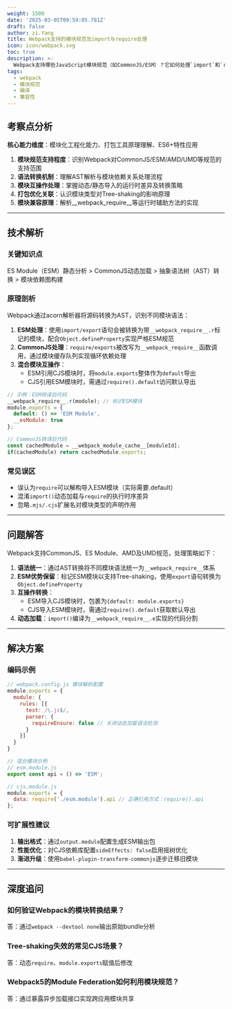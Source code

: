 ```yaml
---
weight: 1500
date: '2025-03-05T09:59:05.781Z'
draft: false
author: zi.Yang
title: Webpack支持的模块规范及import与require处理
icon: icon/webpack.svg
toc: true
description: >-
  Webpack支持哪些JavaScript模块规范（如CommonJS/ESM）？它如何处理`import`和`require`的语法差异？是否会将它们转换为统一的格式？
tags:
  - webpack
  - 模块规范
  - 编译
  - 兼容性
---
```


## 考察点分析

**核心能力维度**：模块化工程化能力、打包工具原理理解、ES6+特性应用

1. **模块规范支持程度**：识别Webpack对CommonJS/ESM/AMD/UMD等规范的支持范围
2. **语法转换机制**：理解AST解析与模块依赖关系处理流程
3. **模块互操作处理**：掌握动态/静态导入的运行时差异及转换策略
4. **打包优化关联**：认识模块类型对Tree-shaking的影响原理
5. **模块兼容原理**：解析__webpack_require__等运行时辅助方法的实现

---

## 技术解析

### 关键知识点

ES Module（ESM）静态分析 > CommonJS动态加载 > 抽象语法树（AST）转换 > 模块依赖图构建

### 原理剖析

Webpack通过acorn解析器将源码转换为AST，识别不同模块语法：

1. **ESM处理**：使用`import/export`语句会被转换为带`__webpack_require__.r`标记的模块，配合`Object.defineProperty`实现严格ESM规范
2. **CommonJS处理**：`require/exports`被改写为`__webpack_require__`函数调用，通过模块缓存队列实现循环依赖处理
3. **混合模块互操作**：
   - ESM引用CJS模块时，将`module.exports`整体作为`default`导出
   - CJS引用ESM模块时，需通过`require().default`访问默认导出

```javascript
// 示例：ESM转译后代码
__webpack_require__.r(module); // 标识ESM模块
module.exports = {
  default: () => 'ESM Module',
  __esModule: true
};

// CommonJS转译后代码
const cachedModule = __webpack_module_cache__[moduleId];
if(cachedModule) return cachedModule.exports;
```

### 常见误区

- 误认为`require`可以解构导入ESM模块（实际需要.default）
- 混淆`import()`动态加载与`require`的执行时序差异
- 忽略`.mjs/.cjs`扩展名对模块类型的声明作用

---

## 问题解答

Webpack支持CommonJS、ES Module、AMD及UMD规范，处理策略如下：

1. **语法统一**：通过AST转换将不同模块语法统一为`__webpack_require__`体系
2. **ESM优势保留**：标记ESM模块以支持Tree-shaking，使用`export`语句转换为`Object.defineProperty`
3. **互操作转换**：
   - ESM导入CJS模块时，包裹为`{default: module.exports}`
   - CJS导入ESM模块时，需通过`require().default`获取默认导出
4. **动态加载**：`import()`编译为`__webpack_require__.e`实现的代码分割

---

## 解决方案

### 编码示例

```javascript
// webpack.config.js 模块解析配置
module.exports = {
  module: {
    rules: [{
      test: /\.js$/,
      parser: {
        requireEnsure: false // 关闭动态加载语法检测
      }
    }]
  }
}

// 混合模块示例
// esm.module.js
export const api = () => 'ESM';

// cjs.module.js
module.exports = {
  data: require('./esm.module').api // 正确引用方式：require().api
};
```

### 可扩展性建议

1. **输出格式**：通过`output.module`配置生成ESM输出包
2. **性能优化**：对CJS依赖库配置`sideEffects: false`启用摇树优化
3. **渐进升级**：使用`babel-plugin-transform-commonjs`逐步迁移旧模块

---

## 深度追问

### 如何验证Webpack的模块转换结果？

答：通过`webpack --devtool none`输出原始bundle分析

### Tree-shaking失效的常见CJS场景？

答：动态`require`、`module.exports`赋值后修改

### Webpack5的Module Federation如何利用模块规范？

答：通过暴露异步加载接口实现跨应用模块共享

